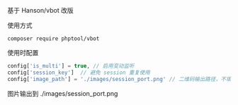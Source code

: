 基于 Hanson/vbot 改版

使用方式
```
composer require phptool/vbot
```
使用时配置
```php
config['is_multi'] = true, // 启用变动监听
config['session_key']  // 避免 session 重复使用
config['image_path'] = './images/session_port.png' // 二维码输出路径，不填写则是终端输出
```
图片输出到
./images/session_port.png